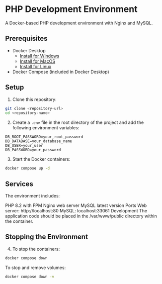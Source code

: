 # PHP Development Environment

A Docker-based PHP development environment with Nginx and MySQL.

## Prerequisites

- Docker Desktop
  - [Install for Windows](https://docs.docker.com/desktop/install/windows/)
  - [Install for MacOS](https://docs.docker.com/desktop/install/mac/)
  - [Install for Linux](https://docs.docker.com/desktop/install/linux/)
- Docker Compose (included in Docker Desktop)

## Setup

1. Clone this repository:
```bash
git clone <repository-url>
cd <repository-name>
```

2. Create a `.env` file in the root directory of the project and add the following environment variables:
```env
DB_ROOT_PASSWORD=your_root_password
DB_DATABASE=your_database_name
DB_USER=your_user
DB_PASSWORD=your_password
```

3. Start the Docker containers:
```bash
docker compose up -d
```

## Services
The environment includes:

PHP 8.2 with FPM
Nginx web server
MySQL latest version
Ports
Web server: http://localhost:80
MySQL: localhost:33061
Development
The application code should be placed in the /var/www/public directory within the container.

## Stopping the Environment
4. To stop the containers:

```bash
docker compose down
```

To stop and remove volumes:

```bash
docker compose down -v
```
